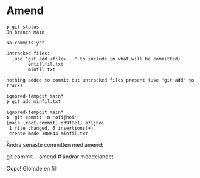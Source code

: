 # Amend

```
❯ git status
On branch main

No commits yet

Untracked files:
  (use "git add <file>..." to include in what will be committed)
        entillfil.txt
        minfil.txt

nothing added to commit but untracked files present (use "git add" to track)
```

```
ignored-tempgit main*​
❯ git add minfil.txt

ignored-tempgit main*​​
❯  git commit -m 'ofijhoi'
[main (root-commit) d39f8e1] ofijhoi
 1 file changed, 5 insertions(+)
 create mode 100644 minfil.txt
 ```

Ändra senaste committen med amend:

git commit --amend # ändrar meddelandet

Oops! Glömde en fil!

